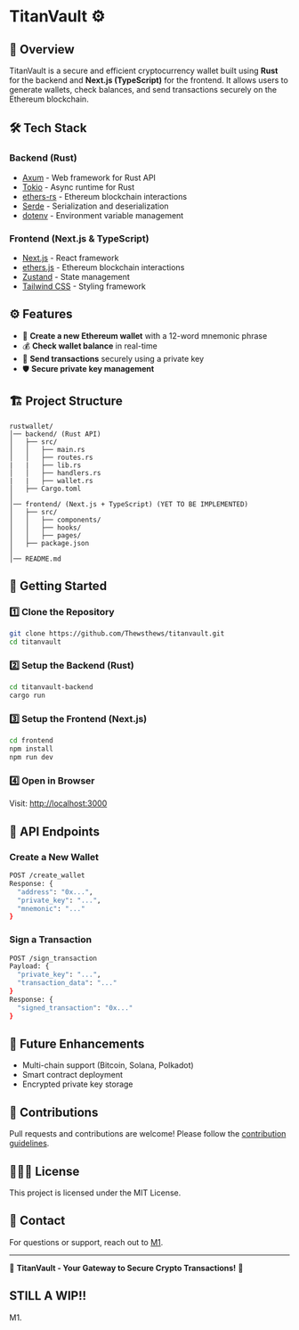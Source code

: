 # TitanVault ⚙️

## 🚀 Overview
TitanVault is a secure and efficient cryptocurrency wallet built using **Rust** for the backend and **Next.js (TypeScript)** for the frontend. It allows users to generate wallets, check balances, and send transactions securely on the Ethereum blockchain.

## 🛠️ Tech Stack
### **Backend (Rust)**
- [Axum](https://github.com/tokio-rs/axum) - Web framework for Rust API
- [Tokio](https://tokio.rs/) - Async runtime for Rust
- [ethers-rs](https://github.com/gakonst/ethers-rs) - Ethereum blockchain interactions
- [Serde](https://serde.rs/) - Serialization and deserialization
- [dotenv](https://github.com/dotenv-rs/dotenv) - Environment variable management

### **Frontend (Next.js & TypeScript)**
- [Next.js](https://nextjs.org/) - React framework
- [ethers.js](https://docs.ethers.io/) - Ethereum blockchain interactions
- [Zustand](https://github.com/pmndrs/zustand) - State management
- [Tailwind CSS](https://tailwindcss.com/) - Styling framework

## ⚙️ Features
- 🔐 **Create a new Ethereum wallet** with a 12-word mnemonic phrase
- 💰 **Check wallet balance** in real-time
- 💸 **Send transactions** securely using a private key
- 🛡️ **Secure private key management**

## 🏗️ Project Structure
```
rustwallet/
│── backend/ (Rust API)
│   ├── src/
│   │   ├── main.rs
│   │   ├── routes.rs
|   |   ├── lib.rs
│   │   ├── handlers.rs
|   |   ├── wallet.rs
│   ├── Cargo.toml
│
│── frontend/ (Next.js + TypeScript) (YET TO BE IMPLEMENTED)
│   ├── src/
│   │   ├── components/
│   │   ├── hooks/
│   │   ├── pages/
│   ├── package.json
│
│── README.md
```

## 🚀 Getting Started
### 1️⃣ Clone the Repository
```sh
git clone https://github.com/Thewsthews/titanvault.git
cd titanvault
```

### 2️⃣ Setup the Backend (Rust)
```sh
cd titanvault-backend
cargo run
```

### 3️⃣ Setup the Frontend (Next.js)
```sh
cd frontend
npm install
npm run dev
```

### 4️⃣ Open in Browser
Visit: [http://localhost:3000](http://localhost:3000)

## 📜 API Endpoints
### Create a New Wallet
```sh
POST /create_wallet
Response: {
  "address": "0x...",
  "private_key": "...",
  "mnemonic": "..."
}
```

### Sign a Transaction
```sh
POST /sign_transaction
Payload: {
  "private_key": "...",
  "transaction_data": "..."
}
Response: {
  "signed_transaction": "0x..."
}
```

## 🎯 Future Enhancements
- Multi-chain support (Bitcoin, Solana, Polkadot)
- Smart contract deployment
- Encrypted private key storage

## 🤝 Contributions
Pull requests and contributions are welcome! Please follow the [contribution guidelines](CONTRIBUTING.md).

## 👨🏾‍⚖️ License
This project is licensed under the MIT License.

## 📢 Contact
For questions or support, reach out to [M1](mailto:etiegni@gmail.com).

---
🌟 **TitanVault - Your Gateway to Secure Crypto Transactions!** 🚀

## STILL A WIP!!
M1.